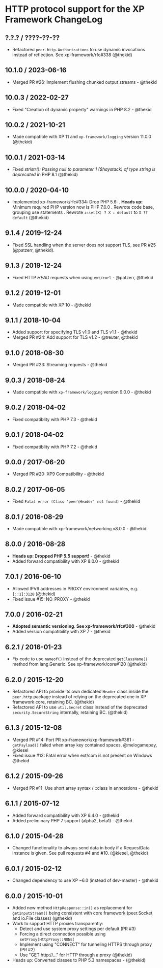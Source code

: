 HTTP protocol support for the XP Framework ChangeLog
========================================================================

## ?.?.? / ????-??-??

* Refactored `peer.http.Authorizations` to use dynamic invocations instead
  of reflection. See xp-framework/rfc#338
  (@thekid)

## 10.1.0 / 2023-06-16

* Merged PR #26: Implement flushing chunked output streams - @thekid

## 10.0.3 / 2022-02-27

* Fixed "Creation of dynamic property" warnings in PHP 8.2 - @thekid

## 10.0.2 / 2021-10-21

* Made compatible with XP 11 and `xp-framework/logging` version 11.0.0
  (@thekid)

## 10.0.1 / 2021-03-14

* Fixed *stristr(): Passing null to parameter 1 ($haystack) of type string
  is deprecated* in PHP 8.1
  (@thekid)

## 10.0.0 / 2020-04-10

* Implemented xp-framework/rfc#334: Drop PHP 5.6:
  . **Heads up:** Minimum required PHP version now is PHP 7.0.0
  . Rewrote code base, grouping use statements
  . Rewrote `isset(X) ? X : default` to `X ?? default`
  (@thekid)

## 9.1.4 / 2019-12-24

* Fixed SSL handling when the server does not support TLS, see PR #25
  (@patzerr, @thekid).

## 9.1.3 / 2019-12-24

* Fixed HTTP *HEAD* requests when using `ext/curl` - @patzerr, @thekid

## 9.1.2 / 2019-12-01

* Made compatible with XP 10 - @thekid

## 9.1.1 / 2018-10-04

* Added support for specifying TLS v1.0 and TLS v1.1 - @thekid
* Merged PR #24: Add support for TLS v1.2 - @treuter, @thekid

## 9.1.0 / 2018-08-30

* Merged PR #23: Streaming requests - @thekid

## 9.0.3 / 2018-08-24

* Made compatible with `xp-framework/logging` version 9.0.0 - @thekid

## 9.0.2 / 2018-04-02

* Fixed compatiblity with PHP 7.3 - @thekid

## 9.0.1 / 2018-04-02

* Fixed compatiblity with PHP 7.2 - @thekid

## 9.0.0 / 2017-06-20

* Merged PR #20: XP9 Compatibility - @thekid

## 8.0.2 / 2017-06-05

* Fixed `Fatal error (Class 'peer\Header' not found)` - @thekid

## 8.0.1 / 2016-08-29

* Made compatible with xp-framework/networking v8.0.0 - @thekid

## 8.0.0 / 2016-08-28

* **Heads up: Dropped PHP 5.5 support!** - @thekid
* Added forward compatibility with XP 8.0.0 - @thekid

## 7.0.1 / 2016-06-10

* Allowed IPV6 addresses in PROXY environment variables, e.g. `[::1]:3128`
  (@thekid)
* Fixed issue #15: NO_PROXY - @thekid

## 7.0.0 / 2016-02-21

* **Adopted semantic versioning. See xp-framework/rfc#300** - @thekid 
* Added version compatibility with XP 7 - @thekid

## 6.2.1 / 2016-01-23

* Fix code to use `nameof()` instead of the deprecated `getClassName()`
  method from lang.Generic. See xp-framework/core#120
  (@thekid)

## 6.2.0 / 2015-12-20

* Refactored API to provide its own dedicated `Header` class inside the
  `peer.http` package instead of relying on the deprecated one in XP
  framework core, retaining BC.
  (@thekid)
* Refactored API to use `util.Secret` class instead of the deprecated
  `security.SecureString` internally, retaining BC.
  (@thekid)

## 6.1.3 / 2015-12-08

* Merged PR #14: Port PR xp-framework/xp-framework#381 - `getPayload()`
  failed when array key contained spaces.
  @melogamepay, @kiesel
* Fixed issue #12: Fatal error when ext/com is not present on Windows
  @thekid

## 6.1.2 / 2015-09-26

* Merged PR #11: Use short array syntax / ::class in annotations - @thekid

## 6.1.1 / 2015-07-12

* Added forward compatibility with XP 6.4.0 - @thekid
* Added preliminary PHP 7 support (alpha2, beta1) - @thekid

## 6.1.0 / 2015-04-28

* Changed functionality to always send data in body if a RequestData instance
  is given. See pull requests #4 and #10.
  (@kiesel, @thekid)

## 6.0.1 / 2015-02-12

* Changed dependency to use XP ~6.0 (instead of dev-master) - @thekid

## 6.0.0 / 2015-10-01

* Added new method `HttpResponse::in()` as replacement for `getInputStream()`
  being consistent with core framework (peer.Socket and io.File classes)
  (@thekid)
* Work to support HTTP proxies transparently:
  - Detect and use system proxy settings per default (PR #3)
  - Forcing a direct connection possible using `setProxy(HttpProxy::NONE)`
  - Implement using "CONNECT" for tunneling HTTPS through proxy (PR #2)
  - Use "GET http://..." for HTTP through a proxy
  (@thekid)
* Heads up: Converted classes to PHP 5.3 namespaces - (@thekid)
